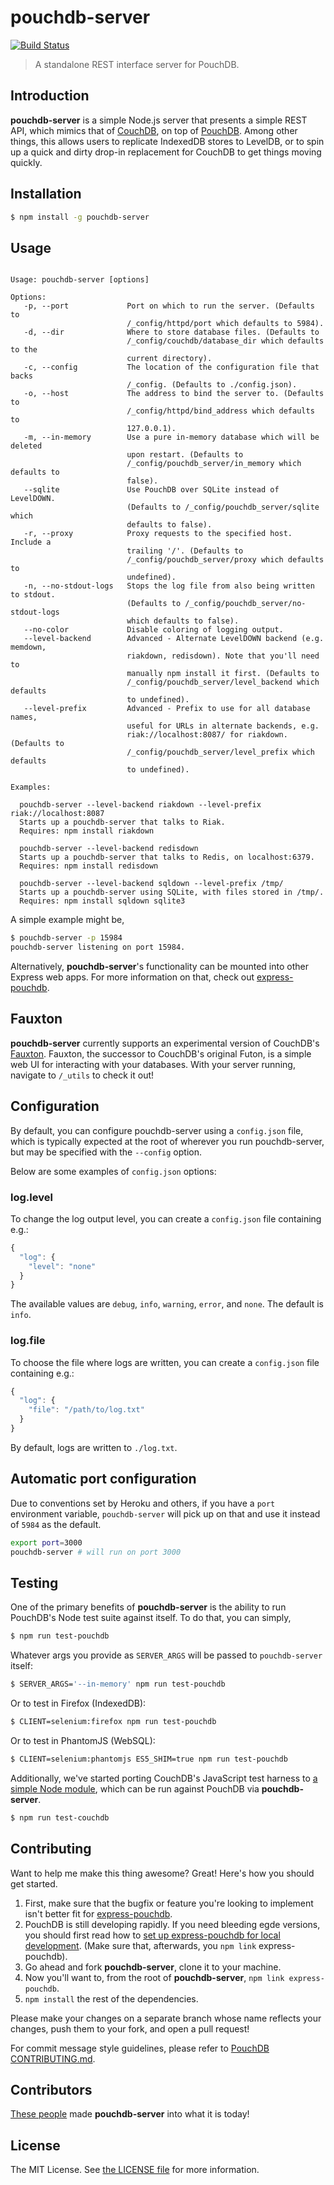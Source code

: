 # pouchdb-server
[![Build Status](https://travis-ci.org/pouchdb/pouchdb-server.svg)](https://travis-ci.org/pouchdb/pouchdb-server)

> A standalone REST interface server for PouchDB.

## Introduction

**pouchdb-server** is a simple Node.js server that presents a simple REST API, which mimics that of [CouchDB](http://couchdb.apache.org),
on top of [PouchDB](http://pouchdb.com). Among other things, this allows users to replicate IndexedDB stores to LevelDB, or to
spin up a quick and dirty drop-in replacement for CouchDB to get things moving quickly.

## Installation

```bash
$ npm install -g pouchdb-server
```

## Usage

```

Usage: pouchdb-server [options]

Options:
   -p, --port             Port on which to run the server. (Defaults to
                          /_config/httpd/port which defaults to 5984).
   -d, --dir              Where to store database files. (Defaults to
                          /_config/couchdb/database_dir which defaults to the
                          current directory).
   -c, --config           The location of the configuration file that backs
                          /_config. (Defaults to ./config.json).
   -o, --host             The address to bind the server to. (Defaults to
                          /_config/httpd/bind_address which defaults to
                          127.0.0.1).
   -m, --in-memory        Use a pure in-memory database which will be deleted
                          upon restart. (Defaults to
                          /_config/pouchdb_server/in_memory which defaults to
                          false).
   --sqlite               Use PouchDB over SQLite instead of LevelDOWN.
                          (Defaults to /_config/pouchdb_server/sqlite which
                          defaults to false).
   -r, --proxy            Proxy requests to the specified host. Include a
                          trailing '/'. (Defaults to
                          /_config/pouchdb_server/proxy which defaults to
                          undefined).
   -n, --no-stdout-logs   Stops the log file from also being written to stdout.
                          (Defaults to /_config/pouchdb_server/no-stdout-logs
                          which defaults to false).
   --no-color             Disable coloring of logging output.
   --level-backend        Advanced - Alternate LevelDOWN backend (e.g. memdown,
                          riakdown, redisdown). Note that you'll need to
                          manually npm install it first. (Defaults to
                          /_config/pouchdb_server/level_backend which defaults
                          to undefined).
   --level-prefix         Advanced - Prefix to use for all database names,
                          useful for URLs in alternate backends, e.g.
                          riak://localhost:8087/ for riakdown. (Defaults to
                          /_config/pouchdb_server/level_prefix which defaults
                          to undefined).

Examples:

  pouchdb-server --level-backend riakdown --level-prefix riak://localhost:8087
  Starts up a pouchdb-server that talks to Riak.
  Requires: npm install riakdown

  pouchdb-server --level-backend redisdown
  Starts up a pouchdb-server that talks to Redis, on localhost:6379.
  Requires: npm install redisdown

  pouchdb-server --level-backend sqldown --level-prefix /tmp/
  Starts up a pouchdb-server using SQLite, with files stored in /tmp/.
  Requires: npm install sqldown sqlite3
```

A simple example might be,

```bash
$ pouchdb-server -p 15984
pouchdb-server listening on port 15984.
```

Alternatively, **pouchdb-server**'s functionality can be mounted into other Express web apps. For more information
on that, check out [express-pouchdb](https://github.com/nick-thompson/express-pouchdb).

## Fauxton

**pouchdb-server** currently supports an experimental version of CouchDB's [Fauxton](http://docs.couchdb.org/en/latest/fauxton/index.html). Fauxton, the successor to CouchDB's original Futon, is a simple web UI for interacting with your databases. With your server running, navigate to `/_utils` to check it out!

## Configuration

By default, you can configure pouchdb-server using a `config.json` file, which is
typically expected at the root of wherever you run pouchdb-server, but may be specified with the `--config` option.

Below are some examples of `config.json` options:

### log.level

To change the log output level, you can create a `config.json` file containing e.g.:

```js
{
  "log": {
    "level": "none"
  }
}

```

The available values are `debug`, `info`, `warning`, `error`, and `none`. The default
is `info`.

### log.file

To choose the file where logs are written, you can create a `config.json` file containing e.g.:

```js
{
  "log": {
    "file": "/path/to/log.txt"
  }
}

```

By default, logs are written to `./log.txt`.

## Automatic port configuration

Due to conventions set by Heroku and others, if you have a `port` environment variable,
`pouchdb-server` will pick up on that and use it instead of `5984` as the default.

```bash
export port=3000
pouchdb-server # will run on port 3000
```

## Testing

One of the primary benefits of **pouchdb-server** is the ability to run PouchDB's Node test suite against itself. To do that, you can simply,

```bash
$ npm run test-pouchdb
```

Whatever args you provide as `SERVER_ARGS` will be passed to `pouchdb-server` itself:

```bash
$ SERVER_ARGS='--in-memory' npm run test-pouchdb
```

Or to test in Firefox (IndexedDB):

```bash
$ CLIENT=selenium:firefox npm run test-pouchdb
```

Or to test in PhantomJS (WebSQL):

```bash
$ CLIENT=selenium:phantomjs ES5_SHIM=true npm run test-pouchdb
```

Additionally, we've started porting CouchDB's JavaScript test harness to
[a simple Node module](https://github.com/nick-thompson/couchdb-harness), which can be run against PouchDB via **pouchdb-server**.

```bash
$ npm run test-couchdb
```

## Contributing

Want to help me make this thing awesome? Great! Here's how you should get started.

1. First, make sure that the bugfix or feature you're looking to implement isn't better fit for [express-pouchdb](https://github.com/nick-thompson/express-pouchdb).
2. PouchDB is still developing rapidly. If you need bleeding egde versions, you should first read how to [set up express-pouchdb for local development](https://github.com/nick-thompson/express-pouchdb#contributing). (Make sure that, afterwards, you `npm link` express-pouchdb).
3. Go ahead and fork **pouchdb-server**, clone it to your machine.
4. Now you'll want to, from the root of **pouchdb-server**, `npm link express-pouchdb`.
5. `npm install` the rest of the dependencies.

Please make your changes on a separate branch whose name reflects your changes, push them to your fork, and open a pull request!

For commit message style guidelines, please refer to [PouchDB CONTRIBUTING.md](https://github.com/pouchdb/pouchdb/blob/master/CONTRIBUTING.md).

## Contributors

[These people](https://github.com/pouchdb/express-pouchdb/graphs/contributors) made **pouchdb-server** into what it is today!

## License

The MIT License. See [the LICENSE file](https://github.com/pouchdb/pouchdb-server/blob/master/LICENSE) for more information.
